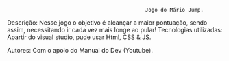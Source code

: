                                                  Jogo do Mário Jump.
Descrição: Nesse jogo o objetivo é alcançar a maior pontuação, sendo assim, necessitando ir cada vez mais longe ao pular!
Tecnologias utilizadas: Apartir do visual studio, pude usar Html, CSS & JS.

Autores: Com o apoio do Manual do Dev (Youtube).
